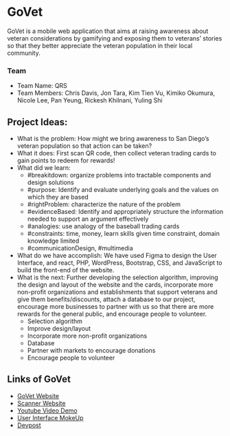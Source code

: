 # GoVet
GoVet is a mobile web application that aims at raising awareness about veteran 
considerations by gamifying and exposing them to veterans’ stories so that they 
better appreciate the veteran population in their local community.

### Team
*  Team Name: QRS
*  Team Members: Chris Davis, Jon Tara, Kim Tien Vu, Kimiko Okumura, Nicole Lee,
Pan Yeung, Rickesh Khilnani, Yuling Shi

## Project Ideas:
* What is the problem: How might we bring awareness to San Diego’s veteran 
population so that action can be taken?
* What it does: First scan QR code, then collect veteran trading cards to gain 
points to redeem for rewards!
* What did we learn: 
   * #breakitdown: organize problems into tractable components and design solutions
   * #purpose: Identify and evaluate underlying goals and the values on which they are based
   * #rightProblem: characterize the nature of the problem 
   * #evidenceBased: Identify and appropriately structure the information needed to support an argument effectively
   * #analogies: use analogy of the baseball trading cards
   * #constraints: time, money, learn skills given time constraint, domain knowledge limited
   * #communicationDesign, #multimedia
* What do we have accomplish: We have used Figma to design the User Interface,
  and react, PHP, WordPress, Bootstrap, CSS, and JavaScript to build the 
  front-end of the website. 
* What is the next: Further developing the selection algorithm, improving the 
design and layout of the website and the cards, incorporate more non-profit 
organizations and establishments that support veterans and give them 
benefits/discounts, attach a database to our project, encourage more businesses 
to partner with us so that there are more rewards for the general public, and 
encourage people to volunteer.
   * Selection algorithm
   * Improve design/layout
   * Incorporate more non-profit organizations
   * Database
   * Partner with markets to encourage donations
   * Encourage people to volunteer

## Links of GoVet
* [GoVet Website](https://vet.awareness.frickin.rocks/)
* [Scanner Website](https://sandiego.2020.codes/#/)
* [Youtube Video Demo](https://youtu.be/t-3G-YnBuas)
* [User Interface MokeUp](https://drive.google.com/file/d/13qTjApASirhLHrTJDR_IbB2H7Cms5iKr/view?usp=sharing)
* [Devpost](https://devpost.com/software/govet-xnw3fy/joins/ZoszYrlOyljrTGQp6269_Q)
